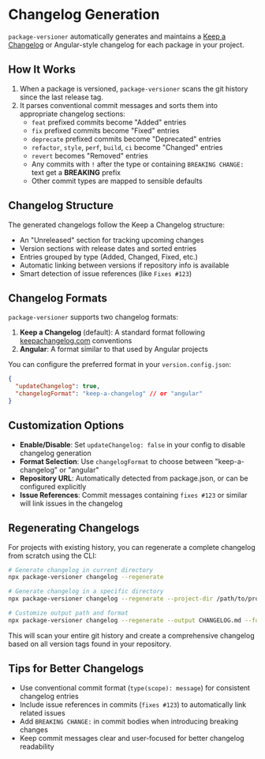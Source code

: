 # Changelog Generation

`package-versioner` automatically generates and maintains a [Keep a Changelog](https://keepachangelog.com/) or Angular-style changelog for each package in your project.

## How It Works

1. When a package is versioned, `package-versioner` scans the git history since the last release tag.
2. It parses conventional commit messages and sorts them into appropriate changelog sections:
   - `feat` prefixed commits become "Added" entries
   - `fix` prefixed commits become "Fixed" entries
   - `deprecate` prefixed commits become "Deprecated" entries
   - `refactor`, `style`, `perf`, `build`, `ci` become "Changed" entries
   - `revert` becomes "Removed" entries
   - Any commits with `!` after the type or containing `BREAKING CHANGE:` text get a **BREAKING** prefix
   - Other commit types are mapped to sensible defaults

## Changelog Structure

The generated changelogs follow the Keep a Changelog structure:

- An "Unreleased" section for tracking upcoming changes
- Version sections with release dates and sorted entries
- Entries grouped by type (Added, Changed, Fixed, etc.)
- Automatic linking between versions if repository info is available
- Smart detection of issue references (like `Fixes #123`)

## Changelog Formats

`package-versioner` supports two changelog formats:

1. **Keep a Changelog** (default): A standard format following [keepachangelog.com](https://keepachangelog.com/) conventions
2. **Angular**: A format similar to that used by Angular projects

You can configure the preferred format in your `version.config.json`:

```json
{
  "updateChangelog": true,
  "changelogFormat": "keep-a-changelog" // or "angular"
}
```

## Customization Options

- **Enable/Disable**: Set `updateChangelog: false` in your config to disable changelog generation
- **Format Selection**: Use `changelogFormat` to choose between "keep-a-changelog" or "angular"
- **Repository URL**: Automatically detected from package.json, or can be configured explicitly
- **Issue References**: Commit messages containing `fixes #123` or similar will link issues in the changelog

## Regenerating Changelogs

For projects with existing history, you can regenerate a complete changelog from scratch using the CLI:

```bash
# Generate changelog in current directory
npx package-versioner changelog --regenerate

# Generate changelog in a specific directory
npx package-versioner changelog --regenerate --project-dir /path/to/project

# Customize output path and format
npx package-versioner changelog --regenerate --output CHANGELOG.md --format keep-a-changelog
```

This will scan your entire git history and create a comprehensive changelog based on all version tags found in your repository.

## Tips for Better Changelogs

- Use conventional commit format (`type(scope): message`) for consistent changelog entries
- Include issue references in commits (`fixes #123`) to automatically link related issues
- Add `BREAKING CHANGE:` in commit bodies when introducing breaking changes
- Keep commit messages clear and user-focused for better changelog readability
